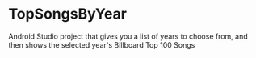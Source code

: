 # TopSongsByYear
Android Studio project that gives you a list of years to choose from, and then shows the selected year's Billboard Top 100 Songs
